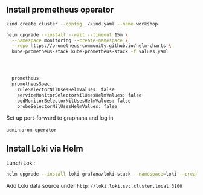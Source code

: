 ## Install prometheus operator

```sh
kind create cluster --config ./kind.yaml --name workshop

helm upgrade --install --wait --timeout 15m \
  --namespace monitoring --create-namespace \
  --repo https://prometheus-community.github.io/helm-charts \
  kube-prometheus-stack kube-prometheus-stack -f values.yaml




  prometheus:
  prometheusSpec:
    ruleSelectorNilUsesHelmValues: false
    serviceMonitorSelectorNilUsesHelmValues: false
    podMonitorSelectorNilUsesHelmValues: false
    probeSelectorNilUsesHelmValues: false
```

Set up port-forward to graphana and log in

`admin`:`prom-operator`

## Install Loki via Helm
Lunch Loki:
```sh
helm upgrade --install loki grafana/loki-stack --namespace=loki --create-namespace
```

Add Loki data source under `http://loki.loki.svc.cluster.local:3100`